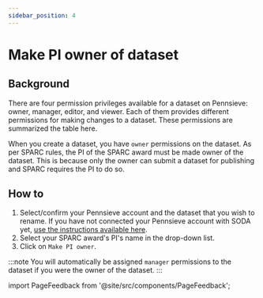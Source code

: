 ```yaml
---
sidebar_position: 4
---
```


# Make PI owner of dataset

## Background

There are four permission privileges available for a dataset on Pennsieve: owner, manager, editor, and viewer. Each of them provides different permissions for making changes to a dataset. These permissions are summarized the table here.

When you create a dataset, you have `owner` permissions on the dataset. As per SPARC rules, the PI of the SPARC award must be made owner of the dataset. This is because only the owner can submit a dataset for publishing and SPARC requires the PI to do so.

## How to

1. Select/confirm your Pennsieve account and the dataset that you wish to rename. If you have not connected your Pennsieve account with SODA yet, [use the instructions available here](./connect-your-pennsieve-account-with-soda).
2. Select your SPARC award's PI's name in the drop-down list.
3. Click on `Make PI owner`.

:::note
You will automatically be assigned `manager` permissions to the dataset if you were the owner of the dataset.
:::

import PageFeedback from '@site/src/components/PageFeedback';

<PageFeedback />